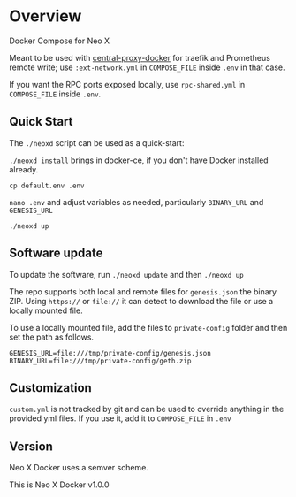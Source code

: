 # Overview

Docker Compose for Neo X

Meant to be used with [central-proxy-docker](https://github.com/CryptoManufaktur-io/central-proxy-docker) for traefik
and Prometheus remote write; use `:ext-network.yml` in `COMPOSE_FILE` inside `.env` in that case.

If you want the RPC ports exposed locally, use `rpc-shared.yml` in `COMPOSE_FILE` inside `.env`.

## Quick Start

The `./neoxd` script can be used as a quick-start:

`./neoxd install` brings in docker-ce, if you don't have Docker installed already.

`cp default.env .env`

`nano .env` and adjust variables as needed, particularly `BINARY_URL` and `GENESIS_URL`

`./neoxd up`

## Software update

To update the software, run `./neoxd update` and then `./neoxd up`

The repo supports both local and remote files for `genesis.json` the binary ZIP. Using `https://` or `file://`
it can detect to download the file or use a locally mounted file.

To use a locally mounted file, add the files to `private-config` folder and then set the path as follows.

```properties
GENESIS_URL=file:///tmp/private-config/genesis.json
BINARY_URL=file:///tmp/private-config/geth.zip
```

## Customization

`custom.yml` is not tracked by git and can be used to override anything in the provided yml files. If you use it,
add it to `COMPOSE_FILE` in `.env`

## Version

Neo X Docker uses a semver scheme.

This is Neo X Docker v1.0.0
